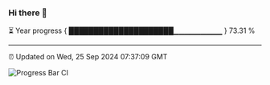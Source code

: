 ### Hi there 👋

⏳ Year progress { █████████████████████▁▁▁▁▁▁▁▁▁ } 73.31 %

---

⏰ Updated on Wed, 25 Sep 2024 07:37:09 GMT

![Progress Bar CI](https://github.com/IshwaranRudhara/GIT-ACTION/workflows/Progress%20Bar%20CI/badge.svg)
